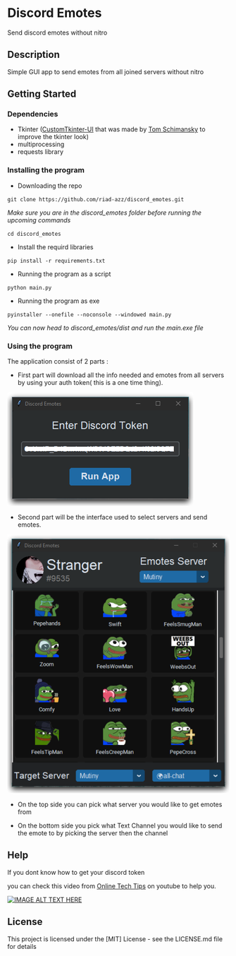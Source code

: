 # Discord Emotes

Send discord emotes without nitro

## Description

Simple GUI app to send emotes from all joined servers without nitro

## Getting Started

### Dependencies

* Tkinter ([CustomTkinter-UI](https://github.com/TomSchimansky/CustomTkinter) that was made by [Tom Schimansky](https://github.com/TomSchimansky) to improve the tkinter look)
* multiprocessing
* requests library

### Installing the program

* Downloading the repo
```
git clone https://github.com/riad-azz/discord_emotes.git
```

_Make sure you are in the discord_emotes folder before running the upcoming commands_
```
cd discord_emotes
```

* Install the requird libraries
```
pip install -r requirements.txt
```

* Running the program as a script
```
python main.py
```

* Running the program as exe
```
pyinstaller --onefile --noconsole --windowed main.py
```

_You can now head to discord_emotes/dist and run the main.exe file_

### Using the program

The application consist of 2 parts :

* First part will download all the info needed and emotes from all servers by using your auth token( this is a one time thing).

![Auth Token screen](readme/auth_screen.png)

* Second part will be the interface used to select servers and send emotes.

![Emotes screen](readme/emotes_screen.png)

* On the top side you can pick what server you would like to get emotes from

* On the bottom side you pick what Text Channel you would like to send the emote to by picking the server then the channel


## Help

If you dont know how to get your discord token

you can check this video from [Online Tech Tips](https://www.youtube.com/watch?v=1dva3YqBI2E) on youtube to help you.

[![IMAGE ALT TEXT HERE](https://img.youtube.com/vi/1dva3YqBI2E/0.jpg)](https://www.youtube.com/watch?v=1dva3YqBI2E)


## License

This project is licensed under the [MIT] License - see the LICENSE.md file for details
